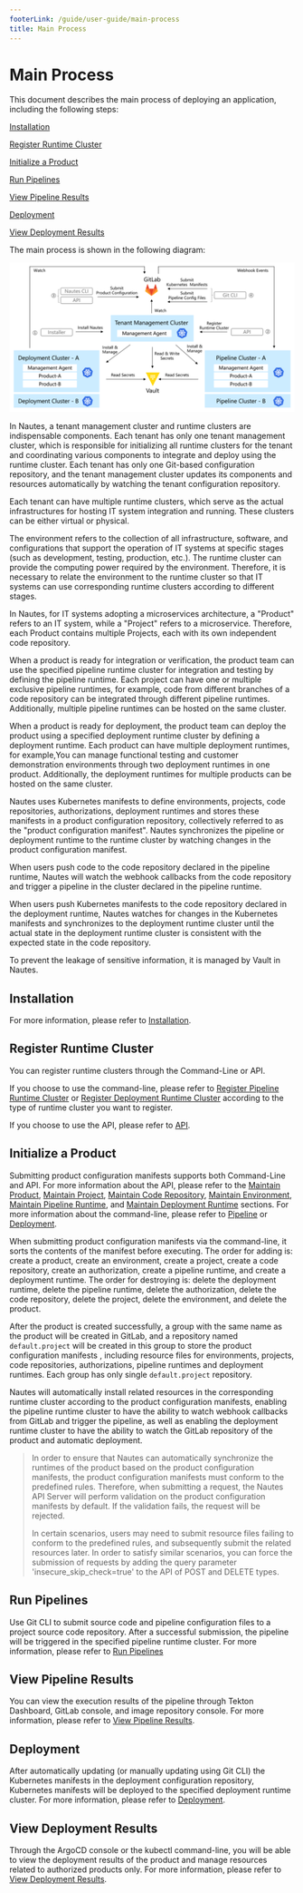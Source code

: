 ```yaml
---
footerLink: /guide/user-guide/main-process
title: Main Process
---
```

# Main Process

This document describes the main process of deploying an application, including the following steps:

[Installation](#installation)

[Register Runtime Cluster](#register-runtime-cluster)

[Initialize a Product](#initialize-a-product)

[Run Pipelines](#run-pipelines)

[View Pipeline Results](#view-pipeline-results)

[Deployment](#deployment)

[View Deployment Results](#view-deployment-results)

The main process is shown in the following diagram:

![directive syntax graph](./../images/user-guide-overview-1.png)

In Nautes, a tenant management cluster and runtime clusters are indispensable components. Each tenant has only one tenant management cluster, which is responsible for initializing all runtime clusters for the tenant and coordinating various components to integrate and deploy using the runtime cluster. Each tenant has only one Git-based configuration repository, and the tenant management cluster updates its components and resources automatically by watching the tenant configuration repository.

Each tenant can have multiple runtime clusters, which serve as the actual infrastructures for hosting IT system integration and running. These clusters can be either virtual or physical.

The environment refers to the collection of all infrastructure, software, and configurations that support the operation of IT systems at specific stages (such as development, testing, production, etc.). The runtime cluster can provide the computing power required by the environment. Therefore, it is necessary to relate the environment to the runtime cluster so that IT systems can use corresponding runtime clusters according to different stages.

In Nautes, for IT systems adopting a microservices architecture, a "Product" refers to an IT system, while a "Project" refers to a microservice. Therefore, each Product contains multiple Projects, each with its own independent code repository.

When a product is ready for integration or verification, the product team can use the specified pipeline runtime cluster for integration and testing by defining the pipeline runtime. Each project can have one or multiple exclusive pipeline runtimes, for example, code from different branches of a code repository can be integrated through different pipeline runtimes. Additionally, multiple pipeline runtimes can be hosted on the same cluster.

When a product is ready for deployment, the product team can deploy the product using a specified deployment runtime cluster by defining a deployment runtime. Each product can have multiple deployment runtimes, for example,You can manage functional testing and customer demonstration environments through two deployment runtimes in one product. Additionally, the deployment runtimes for multiple products can be hosted on the same cluster.

Nautes uses Kubernetes manifests to define environments, projects, code repositories, authorizations, deployment runtimes and stores these manifests in a product configuration repository, collectively referred to as the "product configuration manifest". Nautes synchronizes the pipeline or deployment runtime to the runtime cluster by watching changes in the product configuration manifest.

When users push code to the code repository declared in the pipeline runtime, Nautes will watch the webhook callbacks from the code repository and trigger a pipeline in the cluster declared in the pipeline runtime.

When users push Kubernetes manifests to the code repository declared in the deployment runtime, Nautes watches for changes in the Kubernetes manifests and synchronizes to the deployment runtime cluster until the actual state in the deployment runtime cluster is consistent with the expected state in the code repository.

To prevent the leakage of sensitive information, it is managed by Vault in Nautes.

## Installation

For more information, please refer to [Installation](installation.md).

## Register Runtime Cluster

You can register runtime clusters through the Command-Line or API.

If you choose to use the command-line, please refer to [Register Pipeline Runtime Cluster](run-a-pipeline.md#register-runtime-cluster) or [Register Deployment Runtime Cluster](deploy-an-application.md#register-runtime-cluster) according to the type of runtime cluster you want to register.

If you choose to use the API, please refer to [API](cluster.md).

## Initialize a Product

Submitting product configuration manifests supports both Command-Line and API. For more information about the API, please refer to the [Maintain Product](product.md), [Maintain Project](project.md), [Maintain Code Repository](code-repo.md), [Maintain Environment](environment.md), [Maintain Pipeline Runtime](pipeline-runtime.md), and [Maintain Deployment Runtime](deployment-runtime.md) sections. For more information about the command-line, please refer to [Pipeline](run-a-pipeline.md#initialize-a-product) or [Deployment](deploy-an-application.md#initialize-a-product).

When submitting product configuration manifests via the command-line, it sorts the contents of the manifest before executing. The order for adding is: create a product, create an environment, create a project, create a code repository, create an authorization, create a pipeline runtime, and create a deployment runtime. The order for destroying is: delete the deployment runtime, delete the pipeline runtime, delete the authorization, delete the code repository, delete the project, delete the environment, and delete the product.

After the product is created successfully, a group with the same name as the product will be created in GitLab, and a repository named `default.project` will be created in this group to store the product configuration manifests , including resource files for environments, projects, code repositories, authorizations, pipeline runtimes and deployment runtimes. Each group has only single `default.project` repository.

Nautes will automatically install related resources in the corresponding runtime cluster according to the product configuration manifests, enabling the pipeline runtime cluster to have the ability to watch webhook callbacks from GitLab and trigger the pipeline, as well as enabling the deployment runtime cluster to have the ability to watch the GitLab repository of the product and automatic deployment.

> In order to ensure that Nautes can automatically synchronize the runtimes of the product based on the product configuration manifests, the product configuration manifests must conform to the predefined rules. Therefore, when submitting a request, the Nautes API Server will perform validation on the product configuration manifests by default. If the validation fails, the request will be rejected.
>
> In certain scenarios, users may need to submit resource files failing to conform to the predefined rules, and subsequently submit the related resources later. In order to satisfy similar scenarios, you can force the submission of requests by adding the query parameter 'insecure_skip_check=true' to the API of POST and DELETE types.

## Run Pipelines

Use Git CLI to submit source code and pipeline configuration files to a project source code repository. After a successful submission, the pipeline will be triggered in the specified pipeline runtime cluster. For more information, please refer to [Run Pipelines](run-a-pipeline.md#run-pipelines)

## View Pipeline Results

You can view the execution results of the pipeline through Tekton Dashboard, GitLab console, and image repository console. For more information, please refer to [View Pipeline Results](pipeline-results.md).

## Deployment

After automatically updating (or manually updating using Git CLI) the Kubernetes manifests in the deployment configuration repository, Kubernetes manifests will be deployed to the specified deployment runtime cluster. For more information, please refer to [Deployment](deploy-an-application.md#deployment).

## View Deployment Results

Through the ArgoCD console or the kubectl command-line, you will be able to view the deployment results of the product and manage resources related to authorized products only. For more information, please refer to [View Deployment Results](deployment-results.md).
